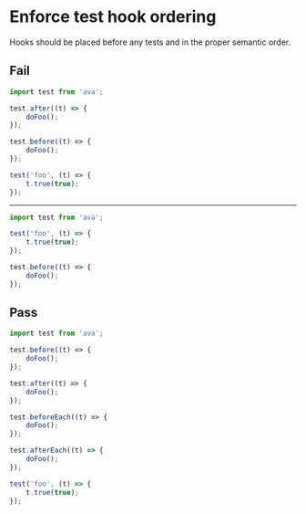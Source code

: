 # Enforce test hook ordering

Hooks should be placed before any tests and in the proper semantic order.

## Fail

```js
import test from 'ava';

test.after((t) => {
	doFoo();
});

test.before((t) => {
	doFoo();
});

test('foo', (t) => {
	t.true(true);
});
```

----

```js
import test from 'ava';

test('foo', (t) => {
	t.true(true);
});

test.before((t) => {
	doFoo();
});
```


## Pass

```js
import test from 'ava';

test.before((t) => {
	doFoo();
});

test.after((t) => {
	doFoo();
});

test.beforeEach((t) => {
	doFoo();
});

test.afterEach((t) => {
	doFoo();
});

test('foo', (t) => {
	t.true(true);
});
```
